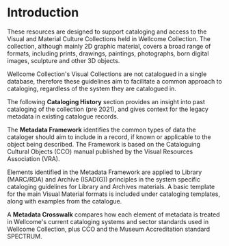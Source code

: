 # Introduction

These resources are designed to support cataloging and access to the Visual and Material Culture Collections held in Wellcome Collection. The collection, although mainly 2D graphic material, covers a broad range of formats, including prints, drawings, paintings, photographs, born digital images, sculpture and other 3D objects.

Wellcome Collection's Visual Collections are not catalogued in a single database, therefore these guidelines aim to facilitate a common approach to cataloging, regardless of the system they are catalogued in.

The following **Cataloging History** section provides an insight into past cataloging of the collection (pre 2021), and gives context for the legacy metadata in existing catalogue records.

The **Metadata Framework** identifies the common types of data the cataloger should aim to include in a record, if known or applicable to the object being described. The Framework is based on the Cataloguing Cultural Objects (CCO) manual published by the Visual Resources Association (VRA).

Elements identified in the Metadata Framework are applied to Library (MARC/RDA) and Archive (ISAD(G)) principles in the system specific cataloging guidelines for Library and Archives materials. A basic template for the main Visual Material formats is included under cataloging templates, along with examples from the catalogue.&#x20;

A **Metadata Crosswalk** compares how each element of metadata is treated in Wellcome's current cataloging systems and sector standards used in Wellcome Collection, plus CCO and the Museum Accreditation standard SPECTRUM.
